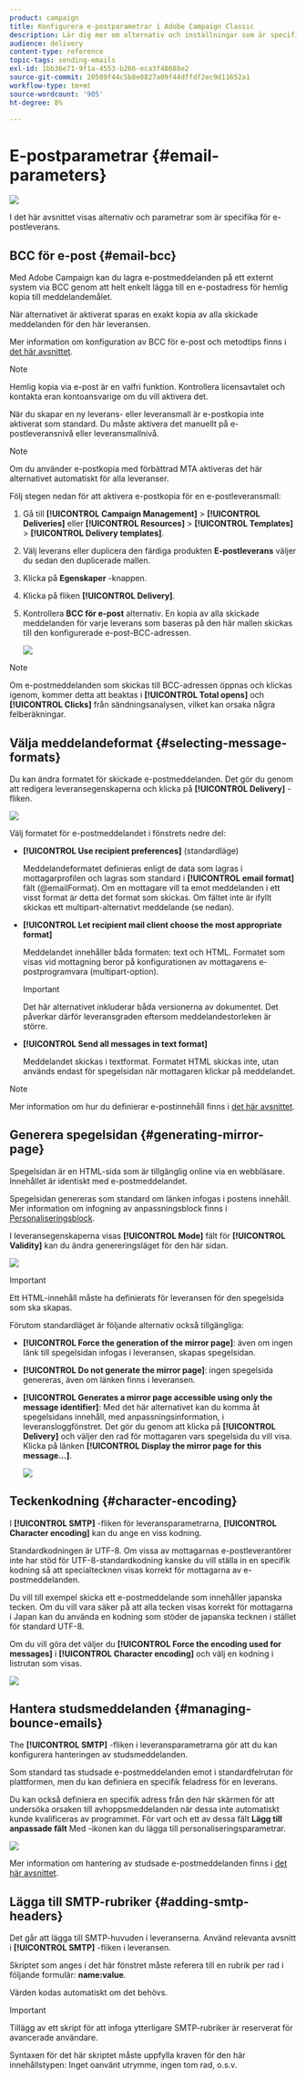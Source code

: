 ```yaml
---
product: campaign
title: Konfigurera e-postparametrar i Adobe Campaign Classic
description: Lär dig mer om alternativ och inställningar som är specifika för e-postleverans.
audience: delivery
content-type: reference
topic-tags: sending-emails
exl-id: 1bb36e71-9f1a-4553-b266-eca3f48688e2
source-git-commit: 20509f44c5b8e0827a09f44dffdf2ec9d11652a1
workflow-type: tm+mt
source-wordcount: '905'
ht-degree: 8%

---
```


# E-postparametrar {#email-parameters}

![](../../assets/common.svg)

I det här avsnittet visas alternativ och parametrar som är specifika för e-postleverans.

## BCC för e-post {#email-bcc}

Med Adobe Campaign kan du lagra e-postmeddelanden på ett externt system via BCC genom att helt enkelt lägga till en e-postadress för hemlig kopia till meddelandemålet.

När alternativet är aktiverat sparas en exakt kopia av alla skickade meddelanden för den här leveransen.

Mer information om konfiguration av BCC för e-post och metodtips finns i [det här avsnittet](../../installation/using/email-archiving.md).

>[!NOTE]
>
>Hemlig kopia via e-post är en valfri funktion. Kontrollera licensavtalet och kontakta eran kontoansvarige om du vill aktivera det.

När du skapar en ny leverans- eller leveransmall är e-postkopia inte aktiverat som standard. Du måste aktivera det manuellt på e-postleveransnivå eller leveransmallnivå.

>[!NOTE]
>
>Om du använder e-postkopia med förbättrad MTA aktiveras det här alternativet automatiskt för alla leveranser.

Följ stegen nedan för att aktivera e-postkopia för en e-postleveransmall:

1. Gå till **[!UICONTROL Campaign Management]** > **[!UICONTROL Deliveries]** eller **[!UICONTROL Resources]** > **[!UICONTROL Templates]** > **[!UICONTROL Delivery templates]**.
1. Välj leverans eller duplicera den färdiga produkten **E-postleverans** väljer du sedan den duplicerade mallen.
1. Klicka på **Egenskaper** -knappen.
1. Klicka på fliken **[!UICONTROL Delivery]**.  
1. Kontrollera **BCC för e-post** alternativ. En kopia av alla skickade meddelanden för varje leverans som baseras på den här mallen skickas till den konfigurerade e-post-BCC-adressen.

   ![](assets/s_ncs_user_wizard_archiving.png)

>[!NOTE]
>
>Om e-postmeddelanden som skickas till BCC-adressen öppnas och klickas igenom, kommer detta att beaktas i **[!UICONTROL Total opens]** och **[!UICONTROL Clicks]** från sändningsanalysen, vilket kan orsaka några felberäkningar.

## Välja meddelandeformat {#selecting-message-formats}

Du kan ändra formatet för skickade e-postmeddelanden. Det gör du genom att redigera leveransegenskaperna och klicka på **[!UICONTROL Delivery]** -fliken.

![](assets/s_ncs_user_wizard_email_param.png)

Välj formatet för e-postmeddelandet i fönstrets nedre del:

* **[!UICONTROL Use recipient preferences]** (standardläge)

   Meddelandeformatet definieras enligt de data som lagras i mottagarprofilen och lagras som standard i **[!UICONTROL email format]** fält (@emailFormat). Om en mottagare vill ta emot meddelanden i ett visst format är detta det format som skickas. Om fältet inte är ifyllt skickas ett multipart-alternativt meddelande (se nedan).

* **[!UICONTROL Let recipient mail client choose the most appropriate format]**

   Meddelandet innehåller båda formaten: text och HTML. Formatet som visas vid mottagning beror på konfigurationen av mottagarens e-postprogramvara (multipart-option).

   >[!IMPORTANT]
   >
   >Det här alternativet inkluderar båda versionerna av dokumentet. Det påverkar därför leveransgraden eftersom meddelandestorleken är större.

* **[!UICONTROL Send all messages in text format]**

   Meddelandet skickas i textformat. Formatet HTML skickas inte, utan används endast för spegelsidan när mottagaren klickar på meddelandet.

>[!NOTE]
>
>Mer information om hur du definierar e-postinnehåll finns i [det här avsnittet](defining-the-email-content.md).

## Generera spegelsidan {#generating-mirror-page}

Spegelsidan är en HTML-sida som är tillgänglig online via en webbläsare. Innehållet är identiskt med e-postmeddelandet.

Spegelsidan genereras som standard om länken infogas i postens innehåll. Mer information om infogning av anpassningsblock finns i [Personaliseringsblock](personalization-blocks.md).

I leveransegenskaperna visas **[!UICONTROL Mode]** fält för **[!UICONTROL Validity]** kan du ändra genereringsläget för den här sidan.

![](assets/s_ncs_user_wizard_miror_page_mode.png)

>[!IMPORTANT]
>
>Ett HTML-innehåll måste ha definierats för leveransen för den spegelsida som ska skapas.

Förutom standardläget är följande alternativ också tillgängliga:

* **[!UICONTROL Force the generation of the mirror page]**: även om ingen länk till spegelsidan infogas i leveransen, skapas spegelsidan.
* **[!UICONTROL Do not generate the mirror page]**: ingen spegelsida genereras, även om länken finns i leveransen.
* **[!UICONTROL Generates a mirror page accessible using only the message identifier]**: Med det här alternativet kan du komma åt spegelsidans innehåll, med anpassningsinformation, i leveransloggfönstret. Det gör du genom att klicka på **[!UICONTROL Delivery]** och väljer den rad för mottagaren vars spegelsida du vill visa. Klicka på länken **[!UICONTROL Display the mirror page for this message...]**.

   ![](assets/s_ncs_user_wizard_miror_page_link.png)

## Teckenkodning {#character-encoding}

I **[!UICONTROL SMTP]** -fliken för leveransparametrarna, **[!UICONTROL Character encoding]** kan du ange en viss kodning.

Standardkodningen är UTF-8. Om vissa av mottagarnas e-postleverantörer inte har stöd för UTF-8-standardkodning kanske du vill ställa in en specifik kodning så att specialtecknen visas korrekt för mottagarna av e-postmeddelanden.

Du vill till exempel skicka ett e-postmeddelande som innehåller japanska tecken. Om du vill vara säker på att alla tecken visas korrekt för mottagarna i Japan kan du använda en kodning som stöder de japanska tecknen i stället för standard UTF-8.

Om du vill göra det väljer du **[!UICONTROL Force the encoding used for messages]** i **[!UICONTROL Character encoding]** och välj en kodning i listrutan som visas.

![](assets/s_ncs_user_email_del_properties_smtp_tab_encoding.png)

## Hantera studsmeddelanden {#managing-bounce-emails}

The **[!UICONTROL SMTP]** -fliken i leveransparametrarna gör att du kan konfigurera hanteringen av studsmeddelanden.

Som standard tas studsade e-postmeddelanden emot i standardfelrutan för plattformen, men du kan definiera en specifik feladress för en leverans.

Du kan också definiera en specifik adress från den här skärmen för att undersöka orsaken till avhoppsmeddelanden när dessa inte automatiskt kunde kvalificeras av programmet. För vart och ett av dessa fält **Lägg till anpassade fält** Med -ikonen kan du lägga till personaliseringsparametrar.

![](assets/s_ncs_user_email_del_properties_smtp_tab.png)

Mer information om hantering av studsade e-postmeddelanden finns i [det här avsnittet](understanding-delivery-failures.md#bounce-mail-management).

## Lägga till SMTP-rubriker {#adding-smtp-headers}

Det går att lägga till SMTP-huvuden i leveranserna. Använd relevanta avsnitt i **[!UICONTROL SMTP]** -fliken i leveransen.

Skriptet som anges i det här fönstret måste referera till en rubrik per rad i följande formulär: **name:value**.

Värden kodas automatiskt om det behövs.

>[!IMPORTANT]
>
>Tillägg av ett skript för att infoga ytterligare SMTP-rubriker är reserverat för avancerade användare.
>
>Syntaxen för det här skriptet måste uppfylla kraven för den här innehållstypen: Inget oanvänt utrymme, ingen tom rad, o.s.v.
